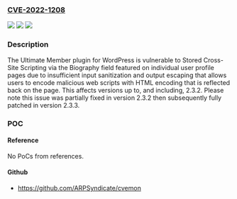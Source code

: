 ### [CVE-2022-1208](https://cve.mitre.org/cgi-bin/cvename.cgi?name=CVE-2022-1208)
![](https://img.shields.io/static/v1?label=Product&message=Ultimate%20Member%20&color=blue)
![](https://img.shields.io/static/v1?label=Version&message=n%2Fa&color=blue)
![](https://img.shields.io/static/v1?label=Vulnerability&message=CWE-79%20Cross-site%20Scripting%20(XSS)&color=brighgreen)

### Description

The Ultimate Member plugin for WordPress is vulnerable to Stored Cross-Site Scripting via the Biography field featured on individual user profile pages due to insufficient input sanitization and output escaping that allows users to encode malicious web scripts with HTML encoding that is reflected back on the page. This affects versions up to, and including, 2.3.2. Please note this issue was partially fixed in version 2.3.2 then subsequently fully patched in version 2.3.3.

### POC

#### Reference
No PoCs from references.

#### Github
- https://github.com/ARPSyndicate/cvemon

